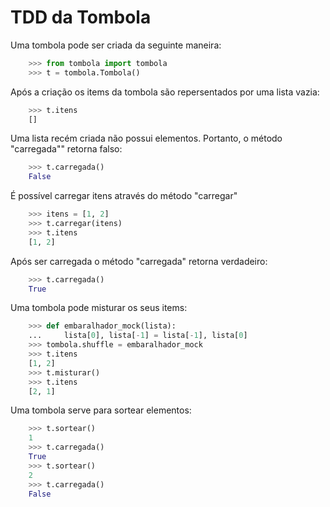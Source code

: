 # TDD da Tombola

Uma tombola pode ser criada da seguinte maneira:

```python
    >>> from tombola import tombola
    >>> t = tombola.Tombola()

```

Após a criação os items da tombola são repersentados por uma lista vazia:

```python
    >>> t.itens
    []

```

Uma lista recém criada não possui elementos. Portanto, o método "carregada""
retorna falso:

```python
    >>> t.carregada()
    False

```

É possível carregar itens através do método "carregar"

```python
    >>> itens = [1, 2]
    >>> t.carregar(itens)
    >>> t.itens
    [1, 2]

```

Após ser carregada o método "carregada" retorna verdadeiro:

```python
    >>> t.carregada()
    True

```

Uma tombola pode misturar os seus items:

```python
    >>> def embaralhador_mock(lista):
    ...     lista[0], lista[-1] = lista[-1], lista[0]
    >>> tombola.shuffle = embaralhador_mock
    >>> t.itens
    [1, 2]
    >>> t.misturar()
    >>> t.itens
    [2, 1]

```

Uma tombola serve para sortear elementos:

```python
    >>> t.sortear()
    1
    >>> t.carregada()
    True
    >>> t.sortear()
    2
    >>> t.carregada()
    False

```
